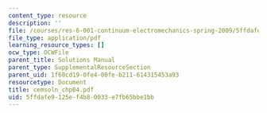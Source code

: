 ```yaml
---
content_type: resource
description: ''
file: /courses/res-6-001-continuum-electromechanics-spring-2009/5ffdafe9125ef4b80033e7fb65bbe1bb_cemsoln_chp04.pdf
file_type: application/pdf
learning_resource_types: []
ocw_type: OCWFile
parent_title: Solutions Manual
parent_type: SupplementalResourceSection
parent_uid: 1f60cd19-0fe4-00fe-b211-614315453a93
resourcetype: Document
title: cemsoln_chp04.pdf
uid: 5ffdafe9-125e-f4b8-0033-e7fb65bbe1bb
---
```

